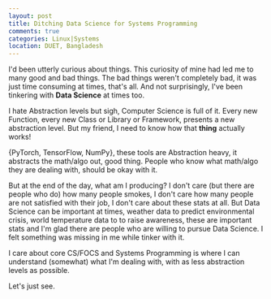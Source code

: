 ```yaml
---
layout: post
title: Ditching Data Science for Systems Programming 
comments: true
categories: Linux|Systems
location: DUET, Bangladesh
---
```


I'd been utterly curious about things. This curiosity of mine had led me to many good and bad things. The bad things weren't completely bad, it was just time consuming at times, that's all. And not surprisingly, I've been tinkering with **Data Science** at times too.

I hate Abstraction levels but sigh, Computer Science is full of it. Every new Function, every new Class or Library or Framework, presents a new abstraction level. But my friend, I need to know how that **thing** actually works!

{PyTorch, TensorFlow, NumPy}, these tools are Abstraction heavy, it abstracts the math/algo out, good thing. People who know what math/algo they are dealing with, should be okay with it.

But at the end of the day, what am I producing? I don't care (but there are people who do) how many people smokes, I don't care how many people are not satisfied with their job, I don't care about these stats at all. But Data Science can be important at times, weather data to predict environmental crisis, world temperature data to to raise awareness, these are important stats and I'm glad there are people who are willing to pursue Data Science. I felt something was missing in me while tinker with it.

I care about core CS/FOCS and Systems Programming is where I can understand (somewhat) what I'm dealing with, with as less abstraction levels as possible. 

Let's just see.
